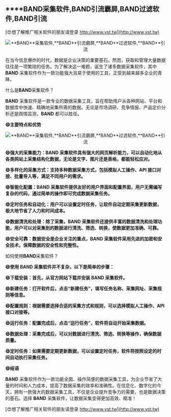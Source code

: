 ## ****BAND**采集软件,**BAND**引流霸屏,**BAND**过滤软件,**BAND**引流**

[😍想了解推广相关软件的朋友请登录 http://www.vst.tw](http://www.vst.tw)

 <center><img src="https://vst.tw/MP4/tuiguang/png/1.png" alt="**BAND**采集软件,**BAND**引流霸屏,**BAND**过滤软件,**BAND**引流"></center>

在当今信息爆炸的时代，数据是企业决策的重要基石。然而，获取和管理大量数据往往是一项繁琐的任务。为了解决这一难题，诞生了诸多数据采集软件，其中 **BAND** 采集软件作为一款功能强大且易于使用的工具，正受到越来越多企业的青睐。

什么是**BAND**采集软件？

**BAND** 采集软件是一款专业的数据采集工具，旨在帮助用户从各种网站、平台和数据库中快速、精确地采集所需的数据。无论是市场调研、竞争情报、产品定价分析还是舆情监测，**BAND** 都可以胜任。

**😄主要特点和优势**

 <center><img src="https://vst.tw/MP4/tuiguang/png/3.png" alt="**BAND**采集软件,**BAND**引流霸屏,**BAND**过滤软件,**BAND**引流"></center>

**😄强大的采集能力：**BAND** 采集软件具有强大的网页解析能力，可以自动化地从各类网站上采集结构化数据，无论是文字、图片还是表格，都能轻松应对。**

**😄多样化的采集方式：支持多种数据采集方式，包括模拟人工操作、API 接口对接、批量导入等，满足不同用户的需求。**

**😄智能化配置：**BAND** 采集软件提供友好的用户界面和配置界面，用户无需编写复杂的代码，通过简单的操作即可完成数据采集任务。**

**😄定时任务和自动化：用户可以设置定时任务，让软件自动定期采集更新数据，极大地节省了人力和时间成本。**

**😄数据清洗和处理：除了采集，**BAND** 采集软件还提供丰富的数据清洗和处理功能，用户可以对采集到的数据进行清洗、筛选、转换，使数据更加准确、可靠。**

**😄安全可靠：数据安全是企业关注的重点，**BAND** 采集软件采用先进的加密和安全技术，保障数据的安全性和完整性。**

如何使用**BAND**采集软件？

**😄使用 **BAND** 采集软件并不复杂，以下是简单的步骤：**

**😄下载安装：首先，从官方网站下载并安装 **BAND** 采集软件。**

**😄新建任务：打开软件后，点击“新建任务”，填写任务名称、采集网址、采集规则等信息。**

**😄配置规则：根据需要选择合适的采集方式和规则，可以选择模拟人工操作、API 接口对接等。**

**😄运行任务：配置完成后，点击“运行任务”，软件将自动开始采集数据。**

**😄数据处理：采集完成后，可以对数据进行清洗、筛选、转换等操作，确保数据质量。**

**😄定时任务：如果需要定期更新数据，可以设置定时任务，软件将按照设定的时间自动执行采集任务。**

**😄结语**

**BAND** 采集软件作为一款功能全面、操作简便的数据采集工具，为企业节省了大量的时间和人力成本，提高了数据采集的效率和准确性。在信息化、数字化的今天，拥有一款强大的数据采集工具，不仅是企业提升竞争力的需要，也是数据决策的基石。选择 **BAND** 采集软件，让数据采集变得更加高效、精准！

[😍想了解推广相关软件的朋友请登录 http://www.vst.tw](http://www.vst.tw)




